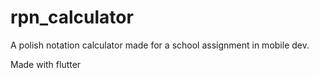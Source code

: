 # rpn_calculator

A polish notation calculator made for a school assignment in mobile dev.

Made with flutter

